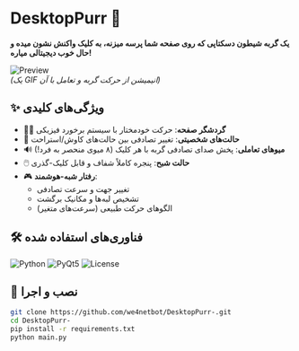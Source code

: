 # DesktopPurr 🐾

**یک گربه شیطون دسکتاپی که روی صفحه شما پرسه میزنه، به کلیک واکنش نشون میده و حال خوب دیجیتالی میاره!**

![Preview](https://media.giphy.com/media/v1.Y2lkPTc5MGI3NjExZzN6N2x5eHd1eGx4d3B4a2N0ZGNkNjVlYjJ5b3BqYzRtc2V6eXZ5eSZlcD12MV9pbnRlcm5hbF9naWZfYnlfaWQmY3Q9Zw/ICOgUNjpvO0PC/giphy.gif)  
*(یک GIF انیمیشن از حرکت گربه و تعامل با آن)*

## ✨ ویژگی‌های کلیدی
- 🐱‍💻 **گردشگر صفحه**: حرکت خودمختار با سیستم برخورد فیزیکی
- 🔄 **حالت‌های شخصیتی**: تغییر تصادفی بین حالت‌های کاوش/استراحت
- 🔊 **میوهای تعاملی**: پخش صدای تصادفی گربه با هر کلیک (۸ میوی منحصر به فرد!)
- 🖱️ **حالت شبح**: پنجره کاملاً شفاف و قابل کلیک-گذری
- 🎮 **رفتار شبه-هوشمند**:  
  - تغییر جهت و سرعت تصادفی  
  - تشخیص لبه‌ها و مکانیک برگشت  
  - الگوهای حرکت طبیعی (سرعت‌های متغیر)

## 🛠 فناوری‌های استفاده شده
![Python](https://img.shields.io/badge/Python-3.9%2B-blue?logo=python)
![PyQt5](https://img.shields.io/badge/PyQt5-5.15%2B-green?logo=qt)
![License](https://img.shields.io/badge/License-MIT-purple)

## 🚀 نصب و اجرا
```bash
git clone https://github.com/we4netbot/DesktopPurr-.git
cd DesktopPurr-
pip install -r requirements.txt
python main.py
